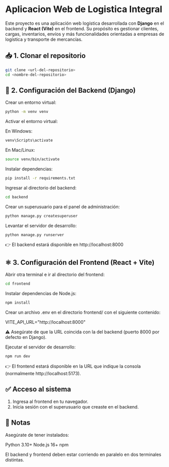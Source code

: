 # Aplicacion Web de Logistica Integral

Este proyecto es una aplicación web logística desarrollada con **Django** en el backend y **React (Vite)** en el frontend. Su propósito es gestionar clientes, cargas, inventarios, envíos y más funcionalidades orientadas a empresas de logística y transporte de mercancías.

## 📥 1. Clonar el repositorio

```bash
git clone <url-del-repositorio>
cd <nombre-del-repositorio>
```
## 🐍 2. Configuración del Backend (Django)

Crear un entorno virtual:
```bash
python -m venv venv
```

Activar el entorno virtual:

En Windows:
```bash
venv\Scripts\activate
```
En Mac/Linux:
```bash
source venv/bin/activate
```

Instalar dependencias:
```bash
pip install -r requirements.txt
```

Ingresar al directorio del backend:
```bash
cd backend
```

Crear un superusuario para el panel de administración:
```bash
python manage.py createsuperuser
```

Levantar el servidor de desarrollo:
```bash
python manage.py runserver
```

👉 El backend estará disponible en http://localhost:8000

## ⚛️ 3. Configuración del Frontend (React + Vite)

Abrir otra terminal e ir al directorio del frontend:
```bash
cd frontend
```

Instalar dependencias de Node.js:
```bash
npm install
```

Crear un archivo .env en el directorio frontend/ con el siguiente contenido:

VITE_API_URL="http://localhost:8000"

⚠️ Asegúrate de que la URL coincida con la del backend (puerto 8000 por defecto en Django).

Ejecutar el servidor de desarrollo:
```bash
npm run dev
```

👉 El frontend estará disponible en la URL que indique la consola (normalmente http://localhost:5173).

## ✅ Acceso al sistema

1. Ingresa al frontend en tu navegador.
2. Inicia sesión con el superusuario que creaste en el backend.

## 📌 Notas
Asegúrate de tener instalados:

Python 3.10+
Node.js 16+
npm

El backend y frontend deben estar corriendo en paralelo en dos terminales distintas.
